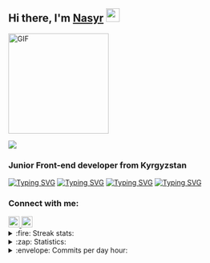 <h2>Hi there, I'm <a href="https://resume-pdf-six.vercel.app/" target="_blank">Nasyr</a> 
<img src="https://github.com/blackcater/blackcater/raw/main/images/Hi.gif" height="27"/></h2>
<img src="https://camo.githubusercontent.com/2309797487e5e969659a3b545c96151807b04120a9cc2985f632ec94ba00c9f3/68747470733a2f2f6d656469612e67697068792e636f6d2f6d656469612f53576f536b4e36447854737a71494b4571762f67697068792e676966" alt="GIF" wigth="100" height="200" aligh="right"/>

![](https://komarev.com/ghpvc/?username=EsNasyr)

<h3>Junior Front-end developer from Kyrgyzstan</h3>  

[![Typing SVG](https://readme-typing-svg.herokuapp.com?color=%2336BCF7&lines=I+love+coding)](https://git.io/typing-svg)
[![Typing SVG](https://readme-typing-svg.herokuapp.com?color=%2336BCF7&lines=I+keep+learning+JavaScript)](https://git.io/typing-svg)
[![Typing SVG](https://readme-typing-svg.herokuapp.com?color=%2336BCF7&lines=I+love+reading+books)](https://git.io/typing-svg)
[![Typing SVG](https://readme-typing-svg.herokuapp.com?color=%2336BCF7&lines=I+prefer+to+work+at+home)](https://git.io/typing-svg)

<h3>Connect with me:</h3>



<a href="https://www.linkedin.com/in/nasyr-esenbaev-aa5574225/">
<img alt="Esenbaev | LinkedIn" width="22px" src="https://cdn1.iconfinder.com/data/icons/logotypes/32/square-linkedin-256.png" />
</a>
<a href="https://www.instagram.com/dev.nasa/">
<img alt="Esenbaev | Instagram" width="22px" src="https://cdn-icons-png.flaticon.com/512/2111/2111463.png" />
</a>

<details>
  <summary>:fire: Streak stats:</summary>

[![GitHub Streak](https://github-readme-streak-stats.herokuapp.com/?user=EsNasyr)](https://git.io/streak-stats)
  
</details>

<details>
  <summary>:zap: Statistics:</summary>

[![Top Langs](https://github-readme-stats.vercel.app/api/top-langs/?username=EsNasyr&layout=compact)](https://github.com/anuraghazra/github-readme-stats)
  
[![Anurag's GitHub stats](https://github-readme-stats.vercel.app/api?username=EsNasyr)](https://github.com/anuraghazra/github-readme-stats)
</details>

<details>
  <summary>:envelope: Commits per day hour:</summary>

![](https://github-profile-summary-cards.vercel.app/api/cards/productive-time?username=EsNasyr&theme=default)
  
</details>



